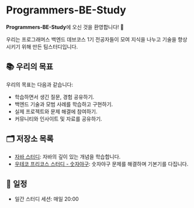 # Programmers-BE-Study
**Programmers-BE-Study**에 오신 것을 환영합니다! 🎉

우리는 프로그래머스 백엔드 데브코스 1기 전공자들이 모여 지식을 나누고 기술을 향상시키기 위해 만든 팀스터디입니다.

## 📚 우리의 목표
우리의 목표는 다음과 같습니다:
- 학습하면서 생긴 질문, 경험 공유하기.
- 백엔드 기술과 모범 사례를 학습하고 구현하기.
- 실제 프로젝트와 문제 해결에 참여하기.
- 커뮤니티와 인사이트 및 자료를 공유하기.

## 🗂 저장소 목록
- [자바 스터디](https://github.com/Programmers-BE-Study/modern-java-deep-dive): 자바의 깊이 있는 개념을 학습합니다.
- [우테코 프리코스 스터디 -  숫자야구](https://github.com/Programmers-BE-Study/java-baseball-precourse): 숫자야구 문제를 해결하며 기본기를 다집니다.

## 📅 일정
- 일간 스터디 세션: 매일 20:00
